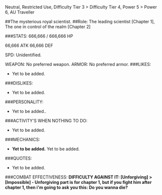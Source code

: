 Neutral, Restricted Use, Difficulty Tier 3 > Difficulty Tier 4, Power 5 > Power 6, AU Traveller

##The mysterious royal scientist.
##Role: The leading scientist [Chapter 1], The one in control of the realm [Chapter 2]

###STATS:
666,666 / 666,666 HP

66,666 ATK
66,666 DEF

SPD: Unidentified.

WEAPON: No preferred weapon.
ARMOR: No preferred armor.
###LIKES:
- Yet to be added.

###DISLIKES:
- Yet to be added.

###PERSONALITY:
- Yet to be added..

###ACTIVITY'S WHEN NOTHING TO DO:
- Yet to be added.

###MECHANICS:
- **Yet to be added.**
Yet to be added.

###QUOTES:
- Yet to be added.

###COMBAT EFFECTIVENESS:
**DIFFICULTY AGAINST IT: [Unforgiving] > [Impossible] - Unforgiving part is for chapter 1, but if you fight him after chapter 1, then i'm going to ask you this: Do you wanna die?**